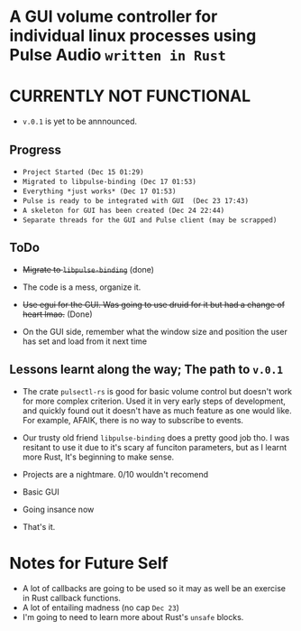 # A GUI volume controller for individual linux processes using Pulse Audio `written in Rust`

# CURRENTLY NOT FUNCTIONAL

- `v.0.1` is yet to be annnounced.

## Progress

- `Project Started (Dec 15 01:29)`
- `Migrated to libpulse-binding (Dec 17 01:53)`
- `Everything *just works* (Dec 17 01:53)`
- `Pulse is ready to be integrated with GUI  (Dec 23 17:43)`
- `A skeleton for GUI has been created (Dec 24 22:44)`
- `Separate threads for the GUI and Pulse client (may be scrapped)`

## ToDo

- ~~Migrate to `libpulse-binding`~~ (done)

- The code is a mess, organize it.

- ~~Use egui for the GUI. Was going to use druid for it but had a change of heart lmao.~~ (Done)

- On the GUI side, remember what the window size and position the user has set and load from it next time


## Lessons learnt along the way; The path to `v.0.1`

- The crate `pulsectl-rs` is good for basic volume control but doesn't work for more complex criterion.
   Used it in very early steps of development, and quickly found out it doesn't have as much feature as one would like.
   For example, AFAIK, there is no way to subscribe to events.
   
- Our trusty old friend `libpulse-binding` does a pretty good job tho.
    I was resitant to use it due to it's scary af funciton parameters, but as I learnt more Rust, It's beginning to make sense.
    
- Projects are a nightmare. 0/10 wouldn't recomend

- Basic GUI

- Going insance now

- That's it.

# Notes for Future Self

- A lot of callbacks are going to be used so it may as well be an exercise in Rust callback functions.
- A lot of entailing madness (no cap `Dec 23`)
- I'm going to need to learn more about Rust's `unsafe` blocks.